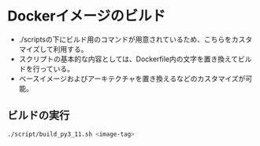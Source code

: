 # Dockerイメージのビルド

- ./scriptsの下にビルド用のコマンドが用意されているため、こちらをカスタマイズして利用する。
- スクリプトの基本的な内容としては、Dockerfile内の文字を置き換えてビルドを行っている。
- ベースイメージおよびアーキテクチャを置き換えるなどのカスタマイズが可能。

## ビルドの実行

```bash
./script/build_py3_11.sh <image-tag>
```

